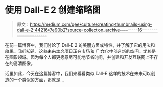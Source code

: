 # 使用 Dall-E 2 创建缩略图

> 原文：<https://medium.com/geekculture/creating-thumbnails-using-dall-e-2-4421647e90b2?source=collection_archive---------16----------------------->

在前一篇博客中，我们讨论了 Dall-E 2 的美丽方面或特性，并了解了它的用法和效果。我们知道，这些未来主义项目正在市场和 IT 文化中创造新的空间。尤其是在图形领域。因为每个人都更愿意尽可能地节省时间，并创建和开发互联网上不存在的高清图像。

话虽如此，今天在这篇博客中，我们来看看类似 Dall-E 这样的技术在未来可以创造的一个类似的方面，那就是…